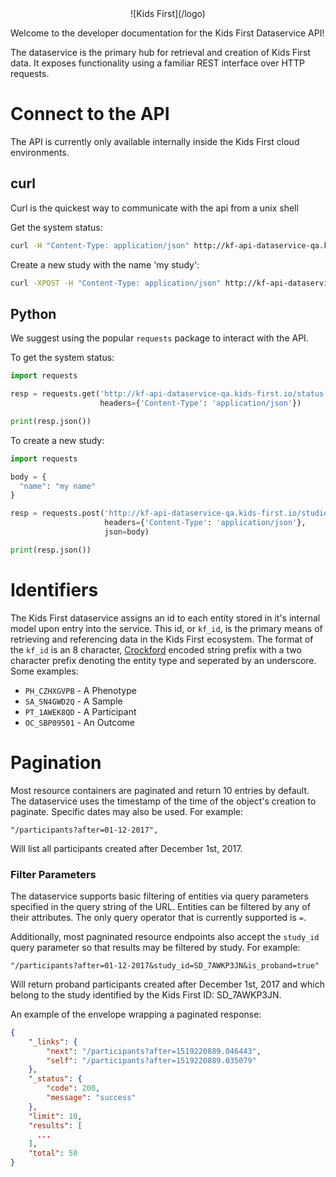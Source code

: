 <center>
![Kids First](/logo)
</center>

Welcome to the developer documentation for the Kids First Dataservice API!

The dataservice is the primary hub for retrieval and creation of Kids First
data. It exposes functionality using a familiar REST interface over HTTP
requests.

# Connect to the API

The API is currently only available internally inside the Kids First cloud
environments.

## curl

Curl is the quickest way to communicate with the api from a unix shell

Get the system status:
```bash
curl -H "Content-Type: application/json" http://kf-api-dataservice-qa.kids-first.io/status
```

Create a new study with the name 'my study':
```bash
curl -XPOST -H "Content-Type: application/json" http://kf-api-dataservice-qa.kids-first.io/studies -d '{ "name": "my study" }'
```

## Python

We suggest using the popular `requests` package to interact with the API.

To get the system status:
```python
import requests

resp = requests.get('http://kf-api-dataservice-qa.kids-first.io/status',
                    headers={'Content-Type': 'application/json'})

print(resp.json())
```

To create a new study:
```python
import requests

body = {
  "name": "my name"
}

resp = requests.post('http://kf-api-dataservice-qa.kids-first.io/studies',
                     headers={'Content-Type': 'application/json'},
                     json=body)

print(resp.json())
```

# Identifiers

The Kids First dataservice assigns an id to each entity stored in it's
internal model upon entry into the service. This id, or `kf_id`, is the primary
means of retrieving and referencing data in the Kids First ecosystem. The
format of the `kf_id` is an 8 character,
[Crockford](http://www.crockford.com/wrmg/base32.html)
encoded string prefix with a two character prefix denoting the entity type
and seperated by an underscore.
Some examples:

 - `PH_CZHXGVPB` - A Phenotype
 - `SA_SN4GWD2Q` - A Sample
 - `PT_1AWEK8QD` - A Participant
 - `OC_SBP09501` - An Outcome

# Pagination

Most resource containers are paginated and return 10 entries by default.
The dataservice uses the timestamp of the time of the object's creation
to paginate. Specific dates may also be used. For example:

```
"/participants?after=01-12-2017",
```
Will list all participants created after December 1st, 2017.

### Filter Parameters
The dataservice supports basic filtering of entities via query parameters specified in the query string of the URL.
Entities can be filtered by any of their attributes. The only query operator that is currently supported is `=`.

Additionally, most pagninated resource endpoints also accept the `study_id` query parameter so that
results may be filtered by study. For example:

```
"/participants?after=01-12-2017&study_id=SD_7AWKP3JN&is_proband=true"
```

Will return proband participants created after December 1st, 2017 and which belong to the study identified by the Kids First ID: SD_7AWKP3JN.

An example of the envelope wrapping a paginated response:
```json
{
    "_links": {
        "next": "/participants?after=1519220889.046443",
        "self": "/participants?after=1519220889.035079"
    },
    "_status": {
        "code": 200,
        "message": "success"
    },
    "limit": 10,
    "results": [
      ...
    ],
    "total": 50
}
```
